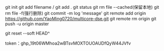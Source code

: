git init
git add filename / git add .
git status
git rm file --cached(保留本地)
git rm file -f(强行删除)
git commit -m log 'message'
git remote add origin https://github.com/YaoMing0720/multicore-dse.git
git remote rm origin
git push -u origin master

git reset --soft HEAD^


token：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